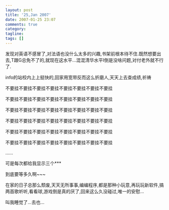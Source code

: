 ```yaml
---
layout: post
title: '25,Jan 2007'
date: 2007-01-25 23:07
comments: true
category: 
tagline: 
tags: []
---
```

    

发现对英语不感冒了,对法语也没什么太多的兴趣,书架前根本待不住.既然想要出去,T跟G总免不了的,就现在这水平...混混清华水平I倒是没啥问题,对付老外就不行了.

info的站校内上上挺快的,回家用宽带反而这么折磨人,天天上去查成绩,祈祷

不要挂不要挂不要挂不要挂不要挂不要挂不要挂不要挂

不要挂不要挂不要挂不要挂不要挂不要挂不要挂不要挂

不要挂不要挂不要挂不要挂不要挂不要挂不要挂不要挂

不要挂不要挂不要挂不要挂不要挂不要挂不要挂不要挂

不要挂不要挂不要挂不要挂不要挂不要挂不要挂不要挂

不要挂不要挂不要挂不要挂不要挂不要挂不要挂不要挂

......

可是每次都给我显示三个***

到底要等多久啊~~~

在家的日子总那么颓废,天天无所事事,编编程序,都是那种小玩意,再玩玩新软件,搞两首歌听听,看看球,游戏倒是真的厌了,回来这么久没碰过,唯一的安慰...

叫我睡觉了...去也...
